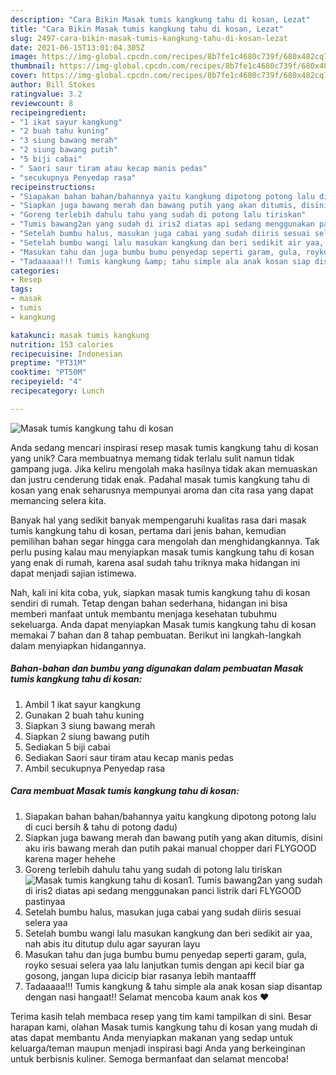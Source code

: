 ```yaml
---
description: "Cara Bikin Masak tumis kangkung tahu di kosan, Lezat"
title: "Cara Bikin Masak tumis kangkung tahu di kosan, Lezat"
slug: 2497-cara-bikin-masak-tumis-kangkung-tahu-di-kosan-lezat
date: 2021-06-15T13:01:04.305Z
image: https://img-global.cpcdn.com/recipes/8b7fe1c4680c739f/680x482cq70/masak-tumis-kangkung-tahu-di-kosan-foto-resep-utama.jpg
thumbnail: https://img-global.cpcdn.com/recipes/8b7fe1c4680c739f/680x482cq70/masak-tumis-kangkung-tahu-di-kosan-foto-resep-utama.jpg
cover: https://img-global.cpcdn.com/recipes/8b7fe1c4680c739f/680x482cq70/masak-tumis-kangkung-tahu-di-kosan-foto-resep-utama.jpg
author: Bill Stokes
ratingvalue: 3.2
reviewcount: 8
recipeingredient:
- "1 ikat sayur kangkung"
- "2 buah tahu kuning"
- "3 siung bawang merah"
- "2 siung bawang putih"
- "5 biji cabai"
- " Saori saur tiram atau kecap manis pedas"
- "secukupnya Penyedap rasa"
recipeinstructions:
- "Siapakan bahan bahan/bahannya yaitu kangkung dipotong potong lalu di cuci bersih &amp; tahu di potong dadu)"
- "Siapkan juga bawang merah dan bawang putih yang akan ditumis, disini aku iris bawang merah dan putih pakai manual chopper dari FLYGOOD karena mager hehehe"
- "Goreng terlebih dahulu tahu yang sudah di potong lalu tiriskan"
- "Tumis bawang2an yang sudah di iris2 diatas api sedang menggunakan panci listrik dari FLYGOOD pastinyaa"
- "Setelah bumbu halus, masukan juga cabai yang sudah diiris sesuai selera yaa"
- "Setelah bumbu wangi lalu masukan kangkung dan beri sedikit air yaa, nah abis itu ditutup dulu agar sayuran layu"
- "Masukan tahu dan juga bumbu bumu penyedap seperti garam, gula, royko sesuai selera yaa lalu lanjutkan tumis dengan api kecil biar ga gosong, jangan lupa dicicip biar rasanya lebih mantaafff"
- "Tadaaaaa!!! Tumis kangkung &amp; tahu simple ala anak kosan siap disantap dengan nasi hangaat!! Selamat mencoba kaum anak kos ❤️"
categories:
- Resep
tags:
- masak
- tumis
- kangkung

katakunci: masak tumis kangkung 
nutrition: 153 calories
recipecuisine: Indonesian
preptime: "PT31M"
cooktime: "PT50M"
recipeyield: "4"
recipecategory: Lunch

---
```



![Masak tumis kangkung tahu di kosan](https://img-global.cpcdn.com/recipes/8b7fe1c4680c739f/680x482cq70/masak-tumis-kangkung-tahu-di-kosan-foto-resep-utama.jpg)

Anda sedang mencari inspirasi resep masak tumis kangkung tahu di kosan yang unik? Cara membuatnya memang tidak terlalu sulit namun tidak gampang juga. Jika keliru mengolah maka hasilnya tidak akan memuaskan dan justru cenderung tidak enak. Padahal masak tumis kangkung tahu di kosan yang enak seharusnya mempunyai aroma dan cita rasa yang dapat memancing selera kita.



Banyak hal yang sedikit banyak mempengaruhi kualitas rasa dari masak tumis kangkung tahu di kosan, pertama dari jenis bahan, kemudian pemilihan bahan segar hingga cara mengolah dan menghidangkannya. Tak perlu pusing kalau mau menyiapkan masak tumis kangkung tahu di kosan yang enak di rumah, karena asal sudah tahu triknya maka hidangan ini dapat menjadi sajian istimewa.


Nah, kali ini kita coba, yuk, siapkan masak tumis kangkung tahu di kosan sendiri di rumah. Tetap dengan bahan sederhana, hidangan ini bisa memberi manfaat untuk membantu menjaga kesehatan tubuhmu sekeluarga. Anda dapat menyiapkan Masak tumis kangkung tahu di kosan memakai 7 bahan dan 8 tahap pembuatan. Berikut ini langkah-langkah dalam menyiapkan hidangannya.

<!--inarticleads1-->

##### Bahan-bahan dan bumbu yang digunakan dalam pembuatan Masak tumis kangkung tahu di kosan:

1. Ambil 1 ikat sayur kangkung
1. Gunakan 2 buah tahu kuning
1. Siapkan 3 siung bawang merah
1. Siapkan 2 siung bawang putih
1. Sediakan 5 biji cabai
1. Sediakan  Saori saur tiram atau kecap manis pedas
1. Ambil secukupnya Penyedap rasa




<!--inarticleads2-->

##### Cara membuat Masak tumis kangkung tahu di kosan:

1. Siapakan bahan bahan/bahannya yaitu kangkung dipotong potong lalu di cuci bersih &amp; tahu di potong dadu)
1. Siapkan juga bawang merah dan bawang putih yang akan ditumis, disini aku iris bawang merah dan putih pakai manual chopper dari FLYGOOD karena mager hehehe
1. Goreng terlebih dahulu tahu yang sudah di potong lalu tiriskan
<img src="//assets-global.cpcdn.com/assets/icons/button_play-2c75c40dde080a61004c1f40b05d8f140eaff45d7e9e6481dc71c63d2e7c4909.png" alt="Masak tumis kangkung tahu di kosan">1. Tumis bawang2an yang sudah di iris2 diatas api sedang menggunakan panci listrik dari FLYGOOD pastinyaa
1. Setelah bumbu halus, masukan juga cabai yang sudah diiris sesuai selera yaa
1. Setelah bumbu wangi lalu masukan kangkung dan beri sedikit air yaa, nah abis itu ditutup dulu agar sayuran layu
1. Masukan tahu dan juga bumbu bumu penyedap seperti garam, gula, royko sesuai selera yaa lalu lanjutkan tumis dengan api kecil biar ga gosong, jangan lupa dicicip biar rasanya lebih mantaafff
1. Tadaaaaa!!! Tumis kangkung &amp; tahu simple ala anak kosan siap disantap dengan nasi hangaat!! Selamat mencoba kaum anak kos ❤️




Terima kasih telah membaca resep yang tim kami tampilkan di sini. Besar harapan kami, olahan Masak tumis kangkung tahu di kosan yang mudah di atas dapat membantu Anda menyiapkan makanan yang sedap untuk keluarga/teman maupun menjadi inspirasi bagi Anda yang berkeinginan untuk berbisnis kuliner. Semoga bermanfaat dan selamat mencoba!
